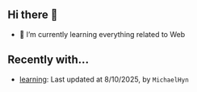 ## Hi there 👋

- 🌱 I’m currently learning everything related to Web

## Recently with...

<!-- WATCHED_PROJECTS_START_TAG -->
- [learning](https://github.com/hanyaonian/learning/commit/972959b9bc05da8dfc65cb73b71635f2893ce994): Last updated at 8/10/2025, by `MichaelHyn`
<!-- WATCHED_PROJECTS_END_TAG -->

